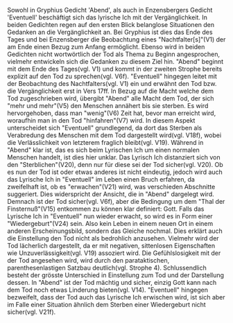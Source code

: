 Sowohl in Gryphius Gedicht 'Abend', als auch in Enzensbergers Gedicht 'Eventuell' beschäftigt sich das lyrische Ich mit der Vergänglichkeit.
In beiden Gedichten regen auf den ersten Blick belanglose Situationen den Gedanken an die Vergänglichkeit an. Bei Gryphius ist dies das Ende des Tages und bei Enzensberger die Beobachtung eines "Nachtfalter[s]"(V1) der am Ende einen Bezug zum Anfang ermöglicht.
Ebenso wird in beiden Gedichten nicht wortwörtlich der Tod als Thema zu Beginn angesprochen, vielmehr entwickeln sich die Gedanken zu diesem Ziel hin. "Abend" beginnt mit dem Ende des Tages(vgl. V1) und kommt in der zweiten Strophe bereits explizit auf den Tod zu sprechen(vgl. V6f). "Eventuell" hingegen leitet mit der Beobachtung des Nachtfalters(vgl. V1) ein und erwähnt den Tod bzw. die Vergänglichkeit erst in Vers 17ff. In Bezug auf die Macht welche dem Tod zugeschrieben wird, übergibt "Abend" alle Macht dem Tod, der sich "mehr und mehr"(V5) den Menschen annähert bis sie sterben. Es wird hervorgehoben, dass man "wenig"(V6) Zeit hat, bevor man erreicht wird, woraufhin man in den Tod "hinfahren"(V7) wird.  In diesem Aspekt unterscheidet sich "Eventuell" grundlegend, da dort das Sterben als Verabredung des Menschen mit dem Tod dargestellt wird(vgl. V18f), wobei die Verlässlichkeit von letzterem fraglich bleibt(vgl. V19). Während in "Abend" klar ist, das es sich beim Lyrischen Ich um einen normalen Menschen handelt, ist dies hier unklar. Das Lyrisch Ich distanziert sich von den "Sterblichen"(V20), denn nur für diese sei der Tod sicher(vgl. V20). Ob es nun der Tod ist oder etwas anderes ist nicht eindeutig, jedoch wird auch das Lyrische Ich in "Eventuell" im Leben einen Bruch erfahren, da zweifelhaft ist, ob es "erwachen"(V21) wird, was verschieden Abschnitte suggeriert.
Dies widerspricht der Ansicht, die in "Abend" dargelegt wird. Demnach ist der Tod sicher(vgl. V6f), aber die Bedingung um dem "Thal der Finsternuß"(V15) entkommen zu können klar definiert: Gott. Falls das Lyrische Ich in "Eventuell" nun wieder erwacht, so wird es in Form einer "Wiedergeburt"(V24) sein. Also kein Leben in einem neuen Ort in einem anderen Erscheinungsbild, sondern das Gleiche nochmal. Dies erklärt auch die Einstellung den Tod nicht als bedrohlich anzusehen. Vielmehr wird der Tod lächerlich dargestellt, da er mit negativen, sittenlosen Eigenschaften wie Unzuverlässigkeit(vgl. V19) assoziert wird. Die Gefühlslosigkeit mit der der Tod angesehen wird, wird durch den parataktischen, parenthesenlastigen Satzbau deutlich(vgl. Strophe 4).
Schlussendlich besteht der grösste Unterschied in Einstellung zum Tod und der Darstellung dessen. In "Abend" ist der Tod mächtig und sicher, einzig Gott kann nach dem Tod noch etwas Linderung bieten(vgl. V14). "Eventuell" hingegen bezweifelt, dass der Tod auch das Lyrische Ich erwischen wird, ist sich aber im Falle einer Situation ähnlich dem Sterben einer Wiedergeburt nicht sicher(vgl. V21f).
